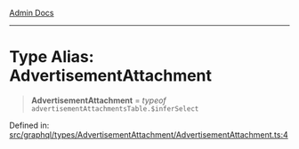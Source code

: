 [Admin Docs](/)

***

# Type Alias: AdvertisementAttachment

> **AdvertisementAttachment** = *typeof* `advertisementAttachmentsTable.$inferSelect`

Defined in: [src/graphql/types/AdvertisementAttachment/AdvertisementAttachment.ts:4](https://github.com/gautam-divyanshu/talawa-api/blob/84910820371ade6fdca33545b3a0fc1e929731b2/src/graphql/types/AdvertisementAttachment/AdvertisementAttachment.ts#L4)
